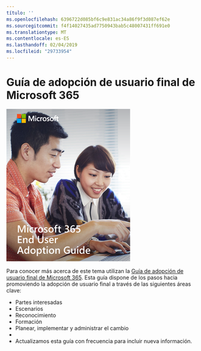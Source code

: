 ```yaml
---
título: ''
ms.openlocfilehash: 6396722d085bf6c9e831ac34a86f9f3d087ef62e
ms.sourcegitcommit: f4f14027435ad7750943bab5c48007431ff691e0
ms.translationtype: MT
ms.contentlocale: es-ES
ms.lasthandoff: 02/04/2019
ms.locfileid: "29733954"
---
```

# <a name="microsoft-365-end-user-adoption-guide"></a>Guía de adopción de usuario final de Microsoft 365

![Guía de adopción de Microsoft 365](media/m365euguide.png)

Para conocer más acerca de este tema utilizan la [Guía de adopción de usuario final de Microsoft 365](https://aka.ms/adoptionguide). Esta guía dispone de los pasos hacia promoviendo la adopción de usuario final a través de las siguientes áreas clave:

- Partes interesadas
- Escenarios
- Reconocimiento
- Formación 
- Planear, implementar y administrar el cambio
- 
- Actualizamos esta guía con frecuencia para incluir nueva información.